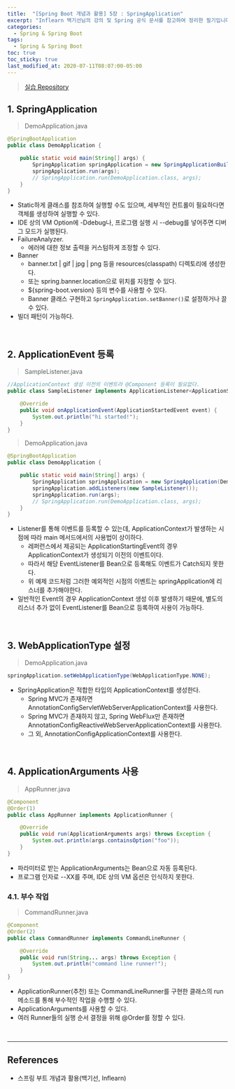 ```yaml
---
title:  "[Spring Boot 개념과 활용] 5장 : SpringApplication"
excerpt: "Inflearn 백기선님의 강의 및 Spring 공식 문서를 참고하여 정리한 필기입니다."
categories:
  - Spring & Spring Boot
tags:
  - Spring & Spring Boot
toc: true
toc_sticky: true
last_modified_at: 2020-07-11T08:07:00-05:00
---
```


> [실습 Repository](https://github.com/xlffm3/spring-learning-test/tree/inflearn-boot)

## 1. SpringApplication

> DemoApplication.java

```java
@SpringBootApplication
public class DemoApplication {

    public static void main(String[] args) {
        SpringApplication springApplication = new SpringApplicationBuilder().sources(Application.class).build();
        springApplication.run(args);
        // SpringApplication.run(DemoApplication.class, args);
    }
}
```

* Static하게 클래스를 참조하여 실행할 수도 있으며, 세부적인 컨트롤이 필요하다면 객체를 생성하여 실행할 수 있다.
* IDE 상의 VM Option에 -Ddebug나, 프로그램 실행 시 --debug를 넣어주면 디버그 모드가 실행된다.
* FailureAnalyzer.
  * 에러에 대한 정보 출력을 커스텀하게 조정할 수 있다.
* Banner
  * banner.txt | gif | jpg | png 등을 resources(classpath) 디렉토리에 생성한다.
  * 또는 spring.banner.location으로 위치를 지정할 수 있다.
  * ${spring-boot.version} 등의 변수를 사용할 수 있다.
  * Banner 클래스 구현하고 ``SpringApplication.setBanner()``로 설정하거나 끌 수 있다.
* 빌더 패턴이 가능하다.

<br>

## 2. ApplicationEvent 등록

> SampleListener.java

```java
//ApplicationContext 생성 이전의 이벤트라 @Component 등록이 필요없다.
public class SampleListener implements ApplicationListener<ApplicationStartedEvent> {

    @Override
    public void onApplicationEvent(ApplicationStartedEvent event) {
        System.out.println("hi started!");
    }
}
```

> DemoApplication.java

```java
@SpringBootApplication
public class DemoApplication {

    public static void main(String[] args) {
        SpringApplication springApplication = new SpringApplication(DemoApplication.class);
        springApplication.addListeners(new SampleListener());
        springApplication.run(args);
        // SpringApplication.run(DemoApplication.class, args);
    }
}
```

* Listener를 통해 이벤트를 등록할 수 있는데, ApplicationContext가 발생하는 시점에 따라 main 메서드에서의 사용법이 상이하다.
  * 레퍼런스에서 제공되는 ApplicationStartingEvent의 경우 ApplicationContext가 생성되기 이전의 이벤트이다.
  * 따라서 해당 EventListener를 Bean으로 등록해도 이벤트가 Catch되지 못한다.
  * 위 예제 코드처럼 그러한 예외적인 시점의 이벤트는 springApplication에 리스너를 추가해야한다.
* 일반적인 Event의 경우 ApplicationContext 생성 이후 발생하기 때문에, 별도의 리스너 추가 없이 EventListener를 Bean으로 등록하여 사용이 가능하다.

<br>

## 3. WebApplicationType 설정

> DemoApplication.java

```java
springApplication.setWebApplicationType(WebApplicationType.NONE);
```

* SpringApplication은 적합한 타입의 ApplicationContext를 생성한다.
  * Spring MVC가 존재하면 AnnotationConfigServletWebServerApplicationContext를 사용한다.
  * Spring MVC가 존재하지 않고, Spring WebFlux만 존재하면 AnnotationConfigReactiveWebServerApplicationContext를 사용한다.
  * 그 외, AnnotationConfigApplicationContext를 사용한다.

<br>

## 4. ApplicationArguments 사용

> AppRunner.java

```java
@Component
@Order(1)
public class AppRunner implements ApplicationRunner {

    @Override
    public void run(ApplicationArguments args) throws Exception {
        System.out.println(args.containsOption("foo"));
    }
}
```

* 파라미터로 받는 ApplicationArguments는 Bean으로 자동 등록된다.
* 프로그램 인자로 --XX를 주며, IDE 상의 VM 옵션은 인식하지 못한다.

### 4.1. 부수 작업

> CommandRunner.java

```java
@Component
@Order(2)
public class CommandRunner implements CommandLineRunner {

    @Override
    public void run(String... args) throws Exception {
        System.out.println("command line runner!");
    }
}
```

* ApplicationRunner(추천) 또는 CommandLineRunner를 구현한 클래스의 run 메소드를 통해 부수적인 작업을 수행할 수 있다.
* ApplicationArguments를 사용할 수 있다.
* 여러 Runner들의 실행 순서 결정을 위해 @Order를 정할 수 있다.

<br>

---

## References

* 스프링 부트 개념과 활용(백기선, Inflearn)
